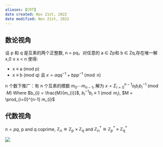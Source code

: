 ```yaml
---
aliases: [CRT]
date created: Nov 21st, 2022
date modified: Nov 21st, 2022
---
```

## 数论视角
设 p 和 q 是互素的两个正整数, n = pq。对任意的 a ∈ Zp和 b ∈ Zq,存在唯一解x,0 ≤ x < n 使得: 
- x ≡ a (mod p) 
- x ≡ b (mod q)
且 $x = aqq^{-1} + bpp^{-1} \pmod{n}$

n 个数下推广：有 n 个互素的模数 $m_{0} \cdots m_{n-1}$, 解为 $x = \Sigma_{i=0}^{n-1} a_{i}b_{i}b_{i}^{-1} \pmod{M}$
Where $b_{i} = \frac{M}{m_{i}}$, $b_{i}^{-1}b_{i} \equiv 1 \pmod{m_i}$,  $M = \prod_{i=0}^{n-1} m_{i}$

## 代数视角
$n = pq$, p and q coprime, $\mathbb{Z_{n}} \cong \mathbb{Z_{p}} \times \mathbb{Z_{q}}$ and $\mathbb{Z_{n}^*} \cong \mathbb{Z_{p}^*} \times \mathbb{Z_{q}^*}$

![](https://img.ynchen.me/2022/11/402c5561bd3d7bd5697314176c30bec7.webp)
